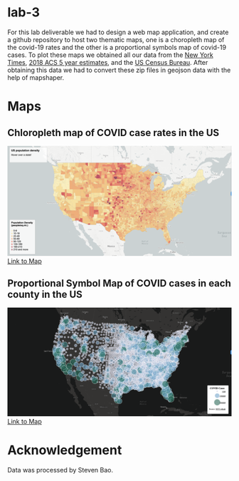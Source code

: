 # lab-3

For this lab deliverable we had to design a web map application, and create a github repository to host two thematic maps, one is a choropleth map of the covid-19 rates and the other is a proportional symbols map of covid-19 cases. To plot these maps we obtained all our data from the [New York Times](https://github.com/nytimes/covid-19-data/blob/43d32dde2f87bd4dafbb7d23f5d9e878124018b8/live/us-counties.csv), [2018 ACS 5 year estimates](https://data.census.gov/cedsci/table?g=0100000US.050000&d=ACS%205-Year%20Estimates%20Data%20Profiles&tid=ACSDP5Y2018.DP05&hidePreview=true), and the [US Census Bureau](https://www.census.gov/geographies/mapping-files/time-series/geo/carto-boundary-file.html). After obtaining this data we had to convert these zip files in geojson data with the help of mapshaper.

# Maps

## Chloropleth map of COVID case rates in the US

![chloropleth map of covid case rates](img/map1.png)
[Link to Map](maptwo.html)

## Proportional Symbol Map of COVID cases in each county in the US

![proportional symbol map of covid cases](img/map2.png)
[Link to Map](mapone.html)

# Acknowledgement

Data was processed by Steven Bao.
